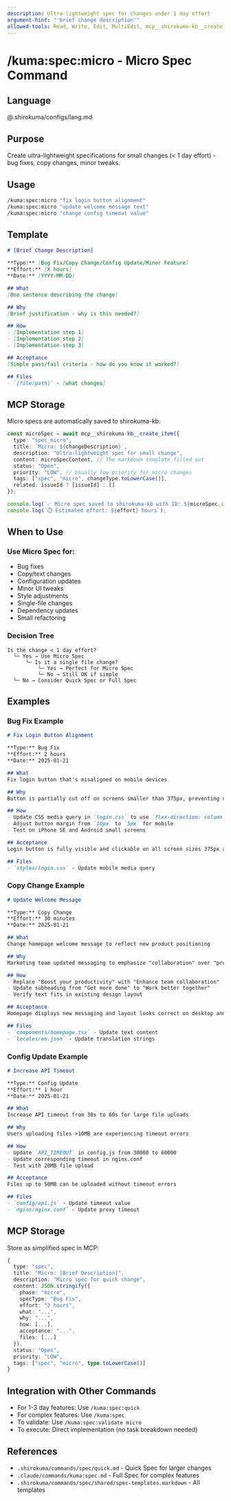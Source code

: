 ```yaml
---
description: Ultra-lightweight spec for changes under 1 day effort
argument-hint: "'brief change description'"
allowed-tools: Read, Write, Edit, MultiEdit, mcp__shirokuma-kb__create_item, mcp__shirokuma-kb__update_item
---
```


# /kuma:spec:micro - Micro Spec Command

## Language

@.shirokuma/configs/lang.md

## Purpose

Create ultra-lightweight specifications for small changes (< 1 day effort) - bug fixes, copy changes, minor tweaks.

## Usage

```bash
/kuma:spec:micro "fix login button alignment"
/kuma:spec:micro "update welcome message text"
/kuma:spec:micro "change config timeout value"
```

## Template

```markdown
# [Brief Change Description]

**Type:** [Bug Fix/Copy Change/Config Update/Minor Feature]
**Effort:** [X hours]
**Date:** [YYYY-MM-DD]

## What
[One sentence describing the change]

## Why
[Brief justification - why is this needed?]

## How
- [Implementation step 1]
- [Implementation step 2]
- [Implementation step 3]

## Acceptance
[Simple pass/fail criteria - how do you know it worked?]

## Files
- `[file/path]` - [what changes]
```

## MCP Storage

Micro specs are automatically saved to shirokuma-kb:

```typescript
const microSpec = await mcp__shirokuma-kb__create_item({
  type: "spec_micro",
  title: `Micro: ${changeDescription}`,
  description: "Ultra-lightweight spec for small change",
  content: microSpecContent, // The markdown template filled out
  status: "Open",
  priority: "LOW", // Usually low priority for micro changes
  tags: ["spec", "micro", changeType.toLowerCase()],
  related: issueId ? [issueId] : []
});

console.log(`✅ Micro spec saved to shirokuma-kb with ID: ${microSpec.id}`);
console.log(`⏱️ Estimated effort: ${effort} hours`);
```

## When to Use

### Use Micro Spec for:
- Bug fixes
- Copy/text changes
- Configuration updates
- Minor UI tweaks
- Style adjustments
- Single-file changes
- Dependency updates
- Small refactoring

### Decision Tree
```
Is the change < 1 day effort?
  └─ Yes → Use Micro Spec
      └─ Is it a single file change?
          └─ Yes → Perfect for Micro Spec
          └─ No → Still OK if simple
  └─ No → Consider Quick Spec or Full Spec
```

## Examples

### Bug Fix Example
```markdown
# Fix Login Button Alignment

**Type:** Bug Fix
**Effort:** 2 hours
**Date:** 2025-01-21

## What
Fix login button that's misaligned on mobile devices

## Why
Button is partially cut off on screens smaller than 375px, preventing users from logging in

## How
- Update CSS media query in `login.css` to use `flex-direction: column`
- Adjust button margin from `10px` to `5px` for mobile
- Test on iPhone SE and Android small screens

## Acceptance
Login button is fully visible and clickable on all screen sizes 375px and above

## Files
- `styles/login.css` - Update mobile media query
```

### Copy Change Example
```markdown
# Update Welcome Message

**Type:** Copy Change
**Effort:** 30 minutes
**Date:** 2025-01-21

## What
Change homepage welcome message to reflect new product positioning

## Why
Marketing team updated messaging to emphasize "collaboration" over "productivity"

## How
- Replace "Boost your productivity" with "Enhance team collaboration"
- Update subheading from "Get more done" to "Work better together"
- Verify text fits in existing design layout

## Acceptance
Homepage displays new messaging and layout looks correct on desktop and mobile

## Files
- `components/homepage.tsx` - Update text content
- `locales/en.json` - Update translation strings
```

### Config Update Example
```markdown
# Increase API Timeout

**Type:** Config Update
**Effort:** 1 hour
**Date:** 2025-01-21

## What
Increase API timeout from 30s to 60s for large file uploads

## Why
Users uploading files >10MB are experiencing timeout errors

## How
- Update `API_TIMEOUT` in config.js from 30000 to 60000
- Update corresponding timeout in nginx.conf
- Test with 20MB file upload

## Acceptance
Files up to 50MB can be uploaded without timeout errors

## Files
- `config/api.js` - Update timeout value
- `nginx/nginx.conf` - Update proxy timeout
```

## MCP Storage

Store as simplified spec in MCP:

```typescript
{
  type: "spec",
  title: "Micro: [Brief Description]",
  description: "Micro spec for quick change",
  content: JSON.stringify({
    phase: "micro",
    specType: "Bug Fix",
    effort: "2 hours",
    what: "...",
    why: "...",
    how: [...],
    acceptance: "...",
    files: [...]
  }),
  status: "Open",
  priority: "LOW",
  tags: ["spec", "micro", type.toLowerCase()]
}
```

## Integration with Other Commands

- For 1-3 day features: Use `/kuma:spec:quick`
- For complex features: Use `/kuma:spec`
- To validate: Use `/kuma:spec:validate micro`
- To execute: Direct implementation (no task breakdown needed)

## References

- `.shirokuma/commands/spec/quick.md` - Quick Spec for larger changes
- `.claude/commands/kuma:spec.md` - Full Spec for complex features
- `.shirokuma/commands/spec/shared/spec-templates.markdown` - All templates